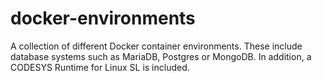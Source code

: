 # docker-environments
A collection of different Docker container environments. These include database systems such as MariaDB, Postgres or MongoDB. In addition, a CODESYS Runtime for Linux SL is included.
